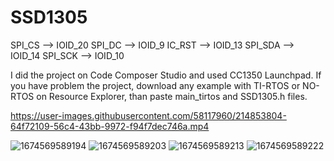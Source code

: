 # SSD1305

SPI_CS -->  IOID_20
SPI_DC  --> IOID_9
IC_RST --> IOID_13
SPI_SDA --> IOID_14
SPI_SCK --> IOID_10

I did the project on Code Composer Studio and used CC1350 Launchpad. If you have problem the project, download any example with TI-RTOS or NO-RTOS on Resource Explorer, than paste main_tirtos and SSD1305.h files.


https://user-images.githubusercontent.com/58117960/214853804-64f72109-56c4-43bb-9972-f94f7dec746a.mp4

![1674569589194](https://user-images.githubusercontent.com/58117960/214322057-45af38ba-53b1-4687-88fb-3be96821d382.jpg)
![1674569589203](https://user-images.githubusercontent.com/58117960/214322085-f58ad12f-7150-4ed4-973d-41ea89935a8a.jpg)
![1674569589213](https://user-images.githubusercontent.com/58117960/214322097-cac66415-df9b-496c-90eb-dcf94ea3f515.jpg)
![1674569589222](https://user-images.githubusercontent.com/58117960/214322105-d3f5229d-2468-4335-acf6-f586784b765d.jpg)



